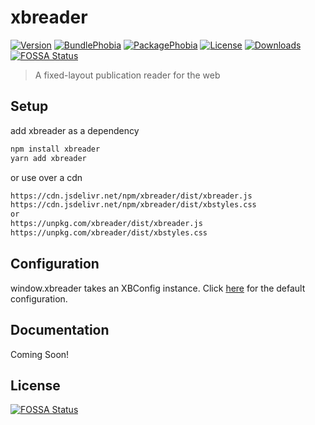# xbreader

[![Version](https://badgen.net/npm/v/xbreader)](https://www.npmjs.com/package/xbreader)
[![BundlePhobia](https://badgen.net/bundlephobia/minzip/xbreader)](https://bundlephobia.com/result?p=xbreader)
[![PackagePhobia](https://badgen.net/packagephobia/install/xbreader)](https://packagephobia.now.sh/result?p=xbreader)
[![License](https://badgen.net/npm/license/xbreader)](https://www.npmjs.com/package/xbreader)
[![Downloads](https://badgen.net/npm/dt/xbreader)](https://www.npmjs.com/package/xbreader)
[![FOSSA Status](https://app.fossa.io/api/projects/git%2Bgithub.com%2Fchocolatkey%2Fxbreader.svg?type=shield)](https://app.fossa.io/projects/git%2Bgithub.com%2Fchocolatkey%2Fxbreader?ref=badge_shield)

> A fixed-layout publication reader for the web

## Setup

add xbreader as a dependency

```bash
npm install xbreader
yarn add xbreader
```

or use over a cdn

```bash
https://cdn.jsdelivr.net/npm/xbreader/dist/xbreader.js
https://cdn.jsdelivr.net/npm/xbreader/dist/xbstyles.css
or
https://unpkg.com/xbreader/dist/xbreader.js
https://unpkg.com/xbreader/dist/xbstyles.css
```

## Configuration

window.xbreader takes an XBConfig instance. Click [here](https://github.com/chocolatkey/xbreader/blob/master/src/app/components/Reader.ts#L78) for the default configuration.

## Documentation

Coming Soon!


## License
[![FOSSA Status](https://app.fossa.io/api/projects/git%2Bgithub.com%2Fchocolatkey%2Fxbreader.svg?type=large)](https://app.fossa.io/projects/git%2Bgithub.com%2Fchocolatkey%2Fxbreader?ref=badge_large)
